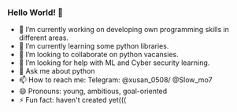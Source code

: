 ### Hello World!  👋



- 🔭 I’m currently working on developing own programming skills in different areas.
- 🌱 I’m currently learning some python libraries.
- 👯 I’m looking to collaborate on python vacansies.
- 🤔 I’m looking for help with ML and Cyber security learning.
- 💬 Ask me about python
- 📫 How to reach me: Telegram: @xusan_0508/ @Slow_mo7
- 😄 Pronouns: young, ambitious, goal-oriented
- ⚡ Fun fact: haven't created yet(((

